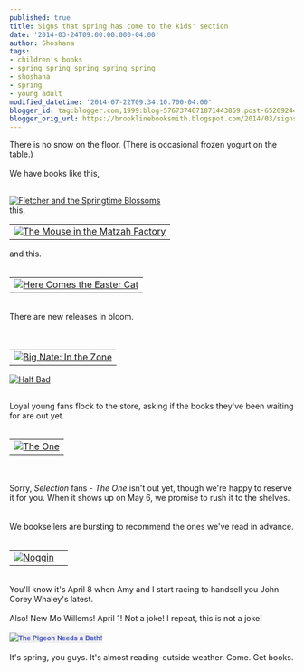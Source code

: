 ```yaml
---
published: true
title: Signs that spring has come to the kids' section
date: '2014-03-24T09:00:00.000-04:00'
author: Shoshana
tags:
- children's books
- spring spring spring spring spring
- shoshana
- spring
- young adult
modified_datetime: '2014-07-22T09:34:10.700-04:00'
blogger_id: tag:blogger.com,1999:blog-5767374071871443859.post-6520924466898689062
blogger_orig_url: https://brooklinebooksmith.blogspot.com/2014/03/signs-that-spring-has-come-to-kids.html
---
```


There is no snow on the floor. (There is occasional frozen yogurt on the table.)<br /><br />We have books like this,<br /><br /><div class="abaproduct-image"><a href="https://www.brooklinebooksmith-shop.com/book/v/9780061688553"><img src="https://images.booksense.com/images/books/553/688/FC9780061688553.JPG" title="Fletcher and the Springtime Blossoms" /></a>&nbsp;</div><div class="abaproduct-image"></div><div class="abaproduct-image">this,</div><div class="abaproduct-image"></div><div class="abaproduct-image"><table id="aba-search-results-table"><tbody><tr><td valign="top"><div class="abaproduct-image"><a href="https://www.brooklinebooksmith-shop.com/book/v/9781580130486"><img src="https://images.booksense.com/images/books/486/130/FC9781580130486.JPG" title="The Mouse in the Matzah Factory" /></a> </div></td></tr></tbody></table></div>and this.<br /><br /><table id="aba-search-results-table"><tbody><tr><td valign="top"><div class="abaproduct-image"><a href="https://www.brooklinebooksmith-shop.com/book/v/9780803739390"><img src="https://images.booksense.com/images/books/390/739/FC9780803739390.JPG" title="Here Comes the Easter Cat" /></a> </div></td></tr></tbody></table><br />There are new releases in bloom.<br /><br /><div class="abaproduct-image"><a href="https://www.brooklinebooksmith-shop.com/book/v/9780375870231"></a><br /><table id="aba-search-results-table"><tbody><tr><td valign="top"><div class="abaproduct-image"><a href="https://www.brooklinebooksmith-shop.com/book/v/9780061996658"><img src="https://images.booksense.com/images/books/658/996/FC9780061996658.JPG" title="Big Nate: In the Zone" /></a> </div></td></tr></tbody></table></div><div class="abaproduct-image"><div class="abaproduct-image"><a href="https://www.brooklinebooksmith-shop.com/book/v/9780670016785"><img src="https://images.booksense.com/images/books/785/016/FC9780670016785.JPG" title="Half Bad" /></a> </div><a class="thickbox initThickbox-processed" href="https://images.indiebound.com/231/870/9780375870231.jpg" rel="field_image_cache_0" title="Sparky!"><img src="https://images.booksense.com/images/books/231/870/FC9780375870231.JPG" title="" /></a>          <br /><div id="google-book-preview"><span id="__GBS_Button0"></span>      </div></div><h2>      </h2>Loyal young fans flock to the store, asking if the books they've been waiting for are out yet.<br /><br /><table id="aba-search-results-table"><tbody><tr><td valign="top"><div class="abaproduct-image"><a href="https://www.brooklinebooksmith-shop.com/book/v/9780062059994"><img src="https://images.booksense.com/images/books/994/059/FC9780062059994.JPG" title="The One" /></a> </div></td></tr></tbody></table><br /><br />Sorry, <i>Selection </i>fans - <i>The One </i>isn't out yet, though we're happy to reserve it for you. When it shows up on May 6, we promise to rush it to the shelves.<br /><br /><br />We booksellers are bursting to recommend the ones we've read in advance. <br /><br /><table id="aba-search-results-table"><tbody><tr><td valign="top"><div class="abaproduct-image"><a href="https://www.brooklinebooksmith-shop.com/book/v/9781442458727"><img src="https://images.booksense.com/images/books/727/458/FC9781442458727.JPG" title="Noggin" /></a> </div></td>  <td><br /></td></tr></tbody></table><br />You'll know it's April 8 when Amy and I start racing to handsell you John Corey Whaley's latest.<br /><br />Also! New Mo Willems! April 1! Not a joke! I repeat, this is not a joke!<br /><br /><a href="https://www.brooklinebooksmith-shop.com/book/v/9781423190875" style="background-color: #eeeeee; color: #4b5cc3; font-family: 'Helvetica neue', Helvetica, Arial, Verdana, sans-serif; font-size: 12px; font-weight: bold; line-height: 18px; text-align: center; text-decoration: none;"><img src="https://images.booksense.com/images/books/875/190/FC9781423190875.JPG" style="border: 0px;" title="The Pigeon Needs a Bath!" /></a><br /><br />It's spring, you guys. It's almost reading-outside weather. Come. Get books.